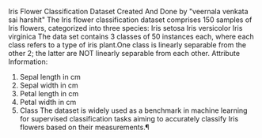 Iris Flower Classification Dataset
Created And Done by "veernala venkata sai harshit"
The Iris flower classification dataset comprises 150 samples of Iris flowers, categorized into three species:
Iris setosa
Iris versicolor
Iris virginica
The data set contains 3 classes of 50 instances each, where each class refers to a type of iris plant.One class is linearly separable from the other 2; the latter are NOT linearly separable from each other.
Attribute Information:
1. Sepal length in cm
2. Sepal width in cm
3. Petal length in cm
4. Petal width in cm
5. Class
The dataset is widely used as a benchmark in machine learning for supervised classification tasks aiming to accurately classify Iris flowers based on their measurements.¶
